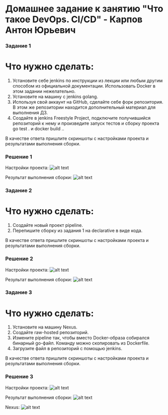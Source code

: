 # Домашнее задание к занятию "Что такое DevOps. СI/СD" - Карпов Антон Юрьевич

### Задание 1

# Что нужно сделать:

1. Установите себе jenkins по инструкции из лекции или любым другим способом из официальной документации. Использовать Docker в этом задании нежелательно.
2. Установите на машину с jenkins golang.
3. Используя свой аккаунт на GitHub, сделайте себе форк репозитория. В этом же репозитории находится дополнительный материал для выполнения ДЗ.
4. Создайте в jenkins Freestyle Project, подключите получившийся репозиторий к нему и произведите запуск тестов и сборку проекта go test . и docker build ..

В качестве ответа пришлите скриншоты с настройками проекта и результатами выполнения сборки.

### Решение 1

Настройки проекта:
![alt text](image-1.png)

Результат выполнения сборки:
![alt text](image-2.png)


### Задание 2

# Что нужно сделать:

1. Создайте новый проект pipeline.
2. Перепишите сборку из задания 1 на declarative в виде кода.

В качестве ответа пришлите скриншоты с настройками проекта и результатами выполнения сборки.

### Решение 2

Настройки проекта:
![alt text](image-3.png)

Результат выполнения сборки:
![alt text](image-4.png)


### Задание 3

# Что нужно сделать:

1. Установите на машину Nexus.
2. Создайте raw-hosted репозиторий.
3. Измените pipeline так, чтобы вместо Docker-образа собирался бинарный go-файл. Команду можно скопировать из Dockerfile.
4. Загрузите файл в репозиторий с помощью jenkins.

В качестве ответа пришлите скриншоты с настройками проекта и результатами выполнения сборки.

### Решение 3

Настройки проекта:
![alt text](image-5.png)

Результат выполнения сборки:
![alt text](image-6.png)

Nexus:
![alt text](image-7.png)






